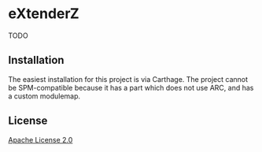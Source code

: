 # eXtenderZ
TODO

## Installation
The easiest installation for this project is via Carthage. The project cannot be SPM-compatible because it has
a part which does not use ARC, and has a custom modulemap.

## License
[Apache License 2.0](License.txt)
